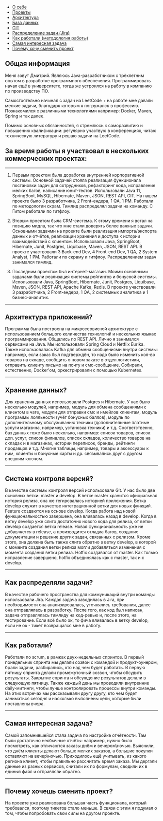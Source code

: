 - [О себе](#общая-информация)
- [Проекты](#за-время-работы-я-участвовал-в-нескольких-коммерческих-проектах)
- [Архитектура](#архитектура-приложений)
- [База данных](#хранение-данных)
- [GIT](#система-контроля-версий)
- [Распределение задач (Jira)](#как-распределяли-задачи)
- [Как работали (методология работы)](#как-работали)
- [Самая интересная задача](#самая-интересная-задача)
- [Почему хочу сменить проект](#почему-хочешь-сменить-проект)
## Общая информация
Меня зовут Дмитрий. Являюсь Java-разработчиком с трёхлетним опытом в разработке программного обеспечения. 
Программировать начал ещё в университете, тогда же устроился на работу в компанию по производству ПО.

Самостоятельно начинал с задач на LeetCode + на работе мне давали мелкие задачи, благодаря которым я погружался в 
профессию. Познакомился с различными технологиями например: Docker, Maven, Spring и так далее.

Помимо основных обязанностей, я стремлюсь к саморазвитию и повышению квалификации: регулярно участвую в конференциях, 
читаю техническую литературу и решаю задачи на LeetCode.

## За время работы я участвовал в нескольких коммерческих проектах:

---
1) Первым проектом была доработка внутренней корпоративной системы. Основной задачей стояла реализация функционала 
постановки задач для сотрудников, рефакторинг кода, исправление мелких багов, написание юнит-тестов. Использовали 
Java 11, SpringBoot, MySQL, Hibernate, Maven, JSON, REST API, GIT. На нашем проекте было 3 разработчика, 
2 Front-ендера, 1 QA, 1 PM. Работали по методологии скрам. Тимлид распределял задачи на команду. С Гитом работали 
по гитфлоу.

2) Вторым проектом была CRM-система. К этому времени я встал на позицию мидла, так что мне стали доверять более важные 
задачи. Основными задачми на проекте были реализация импорта/экспорта данных и отчётов, реализации хранения и 
доступа к истории взаимодействий с клиентом. Использовали Java, SpringBoot, Hibernate, Junit, Postgres, Liquibase, 
Maven, JSON, REST API. В проекте участвовали 3 Back-end Dev, 4 Front-end Dev, 1 QA, 2 System Analyst, 1 PM. Работали 
по скраму и гитфлоу. Распределением задач занимался тимлид.

3) Последним проектом был интернет-магазин. Моими основными задачами были реализация системы рейтингов и бонусной 
системы. Использовали Java, SpringBoot, Hibernate, Junit, Postgres, Liquibase, Maven, JSON, REST API, Apache Kafka, 
Redis. В проекте участвовали 3 разработчика, 2 Front-ендера, 1 QA, 2 системных аналитика и 1 бизнес-аналитик.

---
## Архитектура приложений?
Программа была построена на микросервисной архитектуре с использованием большого количества технологий и нескольких 
языках программирования. Общались по REST API. Лично я занимался сервисами на Java. Мы использовали Spring Cloud и 
Netflix Eurika. Также использовалась Kafka для обмена сообщениями внутри системы: например, если заказ был подтверждён,
то надо было изменить кол-во товаров на складе, сообщить о новом заказе в отдел логистики, отправить клиенту письмо 
на почту и смс-сообщение. Собирали, естественно, Docker'ом, оркестрировали с помощью Kubernetes.

---
## Хранение данных?
Для хранения данных использовали Postqres и Hibernate. У нас было несколько модулей, например, модуль для обмена 
сообщениями с клиентом в чате, модули для отправки смс и имейлов клиентам, модуль программы лояльности (учёт бонусных 
баллов), модуль по дополнительному обслуживанию техники (дополнительные платные услуги магазина, например, установка 
техники) и т.д. Соответственно, баз данных тоже было несколько, например: список товаров, список доп. услуг, список 
филиалов, список складов, количество товаров на складах и в магазинах, истории переписок, бренды, рейтинги продавцов
и т.д. Многие таблицы, например, товары и аксессуары к ним, клиенты и бонусные карты и др. связывались друг с другом 
внешним ключом.

---
## Система контроля версий?
В качестве системы контроля версий использовали Git. У нас было две основных ветки: master и develop.
В ветке master хранится официальная история релиза, она же тегировалась историей приложения. Ветка develop служит в 
качестве интеграционной ветки для новых функций.
Feature создаются на основе develop. Когда работа над новой функциональностью завершена, она вливалась назад в develop.
Когда в ветку develop уже слито достаточно нового кода для релиза, от ветки develop создается ветка release. Новая 
функциональность уже не добавляется в release, а производится отладка багов, создание документации и решение других 
задач, связанных с релизом. Кроме этого, она должна быть также слита обратно в ветку develop, в которой с момента 
создания ветки релиза могли добавляться изменения с момента создания ветки релиза. Hotfix создавался от master. Как 
только исправление завершено, hotfix объединялась как с master, так и с develop.

---
## Как распределяли задачи?
В качестве рабочего пространства для коммуникаций внутри команды использовали Jira.
Каждая задача заводилась в Jira, при необходимости она анализировалась, уточнялись требования, далее она отправлялась в 
разработку. После того, как код был написан, задача отправлялась тимлиду на код-ревью и, после этого, на тестирование.
Если всё было ок, то фича вливалась в ветку develop, если не ок - тикет возвращался мне в работу.

---
## Как работали?
Работали по scrum, в рамках двух-недельных спринтов. В первый понедельник спринта мы делали созвон с командой и 
продукт-оунером, брали задачи, разбирались, кто над чем будет работать. В первую пятницу спринта делали промежуточный 
созвон, чтобы обсудить результаты. Закрытие спринта и обсуждение результатов делали в следующую пятницу. Также каждый 
день мы проводили внутренние daily-митинги, чтобы лучше контролировать процессы внутри команды. На этих встречах мы 
рассказывали другу другу, кто чем будет заниматься сегодня и насколько выполнены цели, которые были поставлены вчера.

---
## Самая интересная задача?
Самой запомнившейся стала задача по настройке отчётности. Там были достаточно необычные отчёты: например, нужно было 
посмотреть, как отличаются заказы днём и вечером\ночью. Выяснили, что днём клиенты делают больше мелких заказов, а
большие покупки оставляют на вечер\ночью. Приходилось ещё учитывать, из какого региона клиент, чтобы правильно
рассчитать время заказа. Мы дергали данные из разных сервисов, считали их по формулам, сводили их в единый файл и 
отправляли обратно.

---
## Почему хочешь сменить проект?
На проекте уже реализована большая часть функционала, который требовался, поэтому тикетов стало меньше. В связи с этим 
я подумал о том, чтобы попробовать свои силы на другом проекте.

